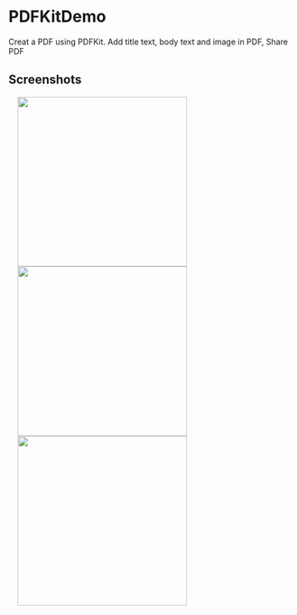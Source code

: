 # PDFKitDemo
Creat a PDF using PDFKit. Add title text, body text and image in PDF, Share PDF



## Screenshots
<img src="https://user-images.githubusercontent.com/40312017/91545524-c9bbe580-e93e-11ea-9068-4ab7e15be731.png" width="300"  align="left" hspace="16">
<img src="https://user-images.githubusercontent.com/40312017/91545535-ccb6d600-e93e-11ea-8ca3-4e5747b76d3a.png" width="300"  align="left" hspace="16">
<img src="https://user-images.githubusercontent.com/40312017/91545614-e3f5c380-e93e-11ea-8b41-407f11f23862.png" width="300"  align="left" hspace="16"> 

